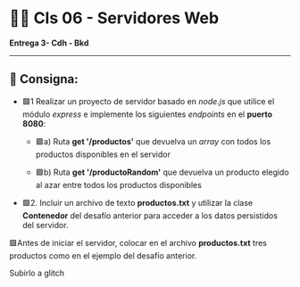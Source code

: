 # 👨‍🏫 Cls 06 - Servidores Web

**Entrega 3- Cdh - Bkd**

---

## 📑 Consigna:

- 🟩1 Realizar un proyecto de servidor basado en *node.js* que utilice el módulo *express* e implemente los siguientes *endpoints* en el **puerto 8080**:

  - 🟩a) Ruta **get '/productos'** que devuelva un *array* con todos los productos disponibles en el servidor

  - 🟩b) Ruta **get '/productoRandom'** que devuelva un producto elegido al azar entre todos los productos disponibles

- 🟩2. Incluir un archivo de texto **productos.txt** y utilizar la clase **Contenedor** del desafío anterior para acceder a los datos persistidos del servidor.

🟩Antes de iniciar el servidor, colocar en el archivo **productos.txt** tres productos como en el ejemplo del desafío anterior.

Subirlo a glitch
